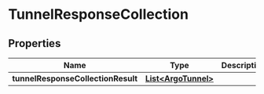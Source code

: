 # TunnelResponseCollection

## Properties
Name | Type | Description | Notes
------------ | ------------- | ------------- | -------------
**tunnelResponseCollectionResult** | [**List&lt;ArgoTunnel&gt;**](ArgoTunnel.md) |  |  [optional]
